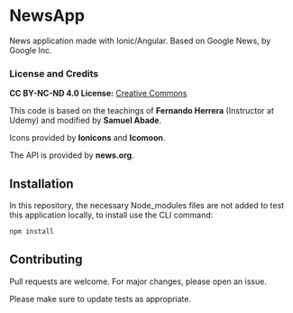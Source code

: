 # NewsApp
News application made with Ionic/Angular. Based on Google News, by Google Inc.

### License and Credits
**CC BY-NC-ND 4.0 License:**
[Creative Commons](https://creativecommons.org/licenses/by-nc-nd/4.0/)

This code is based on the teachings of **Fernando Herrera** (Instructor at Udemy) and modified by **Samuel Abade**.

Icons provided by **Ionicons** and **Icomoon**.

The API is provided by **news.org**.

## Installation
In this repository, the necessary Node_modules files are not added to test this application locally, to install use the CLI command:

```bash
npm install
```

## Contributing
Pull requests are welcome. For major changes, please open an issue.

Please make sure to update tests as appropriate.